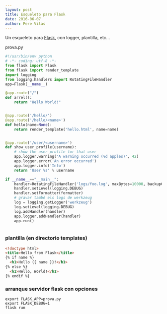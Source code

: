 ```yaml
---           
layout: post
title: Esqueleto para Flask
date: 2016-06-07
author: Pere Vilas
---
```


Un esqueleto para [Flask](http://flask.pocoo.org/Flask), con logger, plantilla, etc...

prova.py


```python
#!/usr/bin/env python
# -*- coding: utf-8 -*-
from flask import Flask
from flask import render_template
import logging
from logging.handlers import RotatingFileHandler
app=Flask(__name__)

@app.route("/")
def arrel():
    return "Hello World!"


@app.route('/hello/')
@app.route('/hello/<name>')
def hello(name=None):
    return render_template('hello.html', name=name)


@app.route('/user/<username>')
def show_user_profile(username):
    # show the user profile for that user
    app.logger.warning('A warning occurred (%d apples)', 42)
    app.logger.error('An error occurred')
    app.logger.info('Info')
    return 'User %s' % username

if __name__=="__main__":
    handler=RotatingFileHandler('logs/foo.log', maxBytes=10000, backupCount=1)
    handler.setLevel(logging.DEBUG)
    handler.setFormatter(formatter)
    # gravar també els logs de werkzeug
    log = logging.getLogger('werkzeug')
    log.setLevel(logging.DEBUG)
    log.addHandler(handler)
    app.logger.addHandler(handler)
    app.run()
    
```

### plantilla (en directorio templates)

```html
<!doctype html>
<title>Hello from Flask</title>
{% if name %}
  <h1>Hello {{ name }}!</h1>
{% else %}
  <h1>Hello, World!</h1>
{% endif %}
```

### arranque servidor flask con opciones

```
export FLASK_APP=prova.py
export FLASK_DEBUG=1
flask run
```
